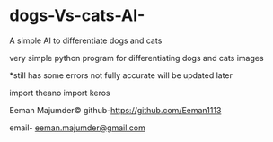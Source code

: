 # dogs-Vs-cats-AI-
A simple AI to differentiate dogs and cats 



very simple python program for differentiating dogs and cats images


*still has some errors not fully accurate will be updated later


import theano
import keros



Eeman Majumder©
github-https://github.com/Eeman1113

email- eeman.majumder@gmail.com



